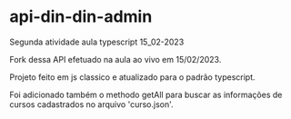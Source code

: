 # api-din-din-admin
Segunda atividade aula typescript 15_02-2023

Fork dessa API efetuado na aula ao vivo em 15/02/2023.

Projeto feito em js classico e atualizado para o padrão typescript.

Foi adicionado também o methodo getAll para buscar as informações de cursos cadastrados no arquivo 'curso.json'.
